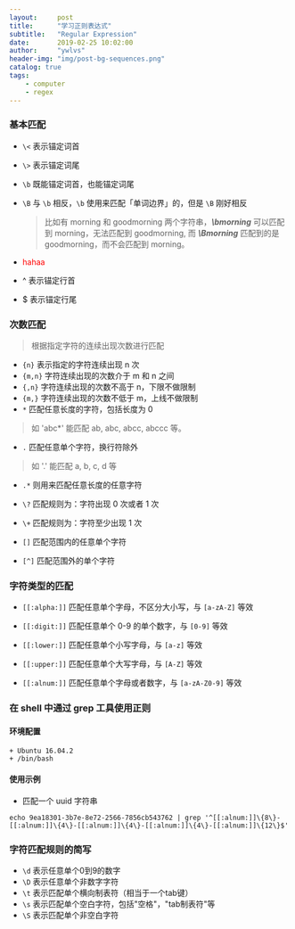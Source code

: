 ```yaml
---
layout:     post
title:      "学习正则表达式"
subtitle:   "Regular Expression"
date:       2019-02-25 10:02:00
author:     "ywlvs"
header-img: "img/post-bg-sequences.png"
catalog: true
tags:
    - computer
    - regex
---
```



<style>
    .command {
        color: red;
    }
</style>


### 基本匹配

+ `\<` 表示锚定词首
+ `\>` 表示锚定词尾
+ `\b` 既能锚定词首，也能锚定词尾
+ `\B` 与 `\b` 相反，`\b` 使用来匹配「单词边界」的，但是 `\B` 刚好相反
    > 比如有 morning 和 goodmorning 两个字符串，***\bmorning*** 可以匹配到 morning，无法匹配到 goodmorning, 而 **_\Bmorning_** 匹配到的是 goodmorning，而不会匹配到 morning。

+ <span class="command">hahaa</span>

+ ^ 表示锚定行首
+ $ 表示锚定行尾


### 次数匹配

> 根据指定字符的连续出现次数进行匹配

+ `{n}` 表示指定的字符连续出现 n 次
+ `{m,n}` 字符连续出现的次数介于 m 和 n 之间
+ `{,n}` 字符连续出现的次数不高于 n，下限不做限制
+ `{m,}` 字符连续出现的次数不低于 m，上线不做限制
+ `*` 匹配任意长度的字符，包括长度为 0

> 如 'abc*' 能匹配 ab, abc, abcc, abccc 等。

+ `.` 匹配任意单个字符，换行符除外

> 如 '.' 能匹配 a, b, c, d 等

+ `.*` 则用来匹配任意长度的任意字符

+ `\?` 匹配规则为：字符出现 0 次或者 1 次

+ `\+` 匹配规则为：字符至少出现 1 次

+ `[]` 匹配范围内的任意单个字符

+ `[^]` 匹配范围外的单个字符


### 字符类型的匹配

+ `[[:alpha:]]` 匹配任意单个字母，不区分大小写，与 `[a-zA-Z]` 等效

+ `[[:digit:]]` 匹配任意单个 0-9 的单个数字，与 `[0-9]` 等效

+ `[[:lower:]]` 匹配任意单个小写字母，与 `[a-z]` 等效

+ `[[:upper:]]` 匹配任意单个大写字母，与 `[A-Z]` 等效

+ `[[:alnum:]]` 匹配任意单个字母或者数字，与 `[a-zA-Z0-9]` 等效


### 在 shell 中通过 grep 工具使用正则

#### 环境配置
    + Ubuntu 16.04.2
    + /bin/bash

#### 使用示例

+ 匹配一个 uuid 字符串

```
echo 9ea18301-3b7e-8e72-2566-7856cb543762 | grep '^[[:alnum:]]\{8\}-[[:alnum:]]\{4\}-[[:alnum:]]\{4\}-[[:alnum:]]\{4\}-[[:alnum:]]\{12\}$'
```

### 字符匹配规则的简写

+ `\d` 表示任意单个0到9的数字
+ `\D` 表示任意单个非数字字符
+ `\t` 表示匹配单个横向制表符（相当于一个tab键）
+ `\s` 表示匹配单个空白字符，包括"空格"，"tab制表符"等
+ `\S` 表示匹配单个非空白字符